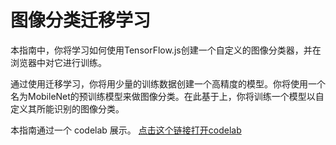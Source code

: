 # 图像分类迁移学习

本指南中，你将学习如何使用TensorFlow.js创建一个自定义的图像分类器，并在浏览器中对它进行训练。

通过使用迁移学习，你将用少量的训练数据创建一个高精度的模型。你将使用一个名为MobileNet的预训练模型来做图像分类。在此基于上，你将训练一个模型以自定义其所能识别的图像分类。

本指南通过一个 codelab 展示。 [点击这个链接打开codelab](https://codelabs.developers.google.com/codelabs/tensorflowjs-teachablemachine-codelab/index.html)

